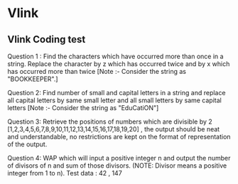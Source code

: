# Vlink
## Vlink Coding test
Question 1 :
Find the characters which have occurred more than once in a string.
Replace the character by z which has occurred twice and by x which has occurred more than twice [Note :- Consider the string as "BOOKKEEPER".]


Question 2:
Find number of small and capital letters in a string and replace all capital letters by same small letter and all small letters by same capital letters
[Note :- Consider the string as "EduCatiON"]  


Question 3:
Retrieve the positions of numbers which are divisible by 2 
[1,2,3,4,5,6,7,8,9,10,11,12,13,14,15,16,17,18,19,20] , 
the output should be neat and understandable, no restrictions are kept on the format of representation of the output.  

Question 4:
WAP which will input a positive integer n and output the number of divisors of n and sum of those divisors.
(NOTE: Divisor means a positive integer from 1 to n).
Test data : 42 , 147
